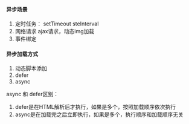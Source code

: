 #### 异步场景
1. 定时任务： setTimeout steInterval
2. 网络请求 ajax请求，动态img加载
3. 事件绑定

#### 异步加载方式
1. 动态脚本添加
2. defer
3. async

async 和 defer区别：
1. defer是在HTML解析后才执行，如果是多个，按照加载顺序依次执行
2. async是在加载完之后立即执行，如果是多个，执行顺序和加载顺序无关

